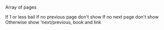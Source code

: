 Array of pages

If 1 or less bail
If no previous page don't show
If no next page don't show
Otherwise show 'next/previous, book and link
